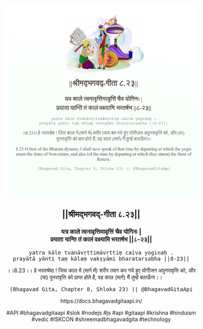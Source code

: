 <img src="../../asset/BG_8_23.png"/>
<center><h2>||श्रीमद्‍भगवद्‍-गीता ८.२३||</h2>
<h3>यत्र काले त्वनावृत्तिमावृत्तिं चैव योगिनः |<br/>प्रयाता यान्ति तं कालं वक्ष्यामि भरतर्षभ ||८-२३||</h3>
<pre>yatra kāle tvanāvṛttimāvṛttiṃ caiva yoginaḥ .<br/>prayātā yānti taṃ kālaṃ vakṣyāmi bharatarṣabha ||8-23||</pre>
<p>।।8.23।। हे भरतश्रेष्ठ ! जिस काल में (मार्ग में) शरीर त्याग कर गये हुए योगीजन अपुनरावृत्ति को, और (या) पुनरावृत्ति को प्राप्त होते हैं, वह काल (मार्ग) मैं तुम्हें बताऊँगा।।</p>
<pre>(Bhagavad Gita, Chapter 8, Shloka 23) || @BhagavadGitaApi</pre><p>https://docs.bhagavadgitaapi.in/</p><p>#API #bhagavadgitaapi #slok #nodejs #js #api #gitaapi #krishna #hinduism #vedic #ISKCON #shreemadbhagavadgita #technology</p></center>